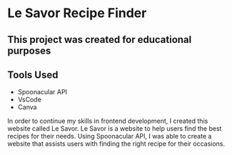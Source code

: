 # Le Savor Recipe Finder

## This project was created for educational purposes

## Tools Used
- Spoonacular API
- VsCode
- Canva

In order to continue my skills in frontend development, I created this website called Le Savor. Le Savor is a website to help users find the best recipes for their needs. Using Spoonacular API, I was able to create a website that assists users with finding the right recipe for their occasions.
